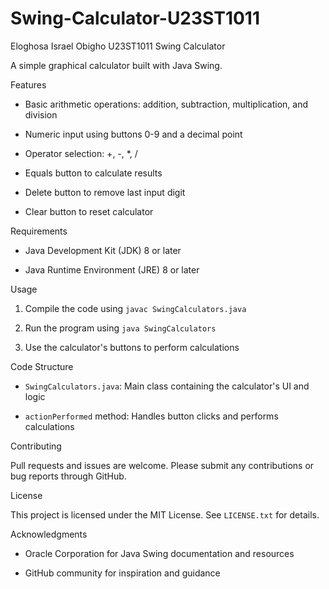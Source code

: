 # Swing-Calculator-U23ST1011
Eloghosa Israel Obigho 
U23ST1011
Swing Calculator



A simple graphical calculator built with Java Swing.



Features

- Basic arithmetic operations: addition, subtraction, multiplication, and division

- Numeric input using buttons 0-9 and a decimal point

- Operator selection: +, -, *, /

- Equals button to calculate results

- Delete button to remove last input digit

- Clear button to reset calculator



Requirements

- Java Development Kit (JDK) 8 or later

- Java Runtime Environment (JRE) 8 or later



Usage

1. Compile the code using `javac SwingCalculators.java`

2. Run the program using `java SwingCalculators`

3. Use the calculator's buttons to perform calculations



Code Structure

- `SwingCalculators.java`: Main class containing the calculator's UI and logic

- `actionPerformed` method: Handles button clicks and performs calculations



Contributing

Pull requests and issues are welcome. Please submit any contributions or bug reports through GitHub.



License

This project is licensed under the MIT License. See `LICENSE.txt` for details.



Acknowledgments

- Oracle Corporation for Java Swing documentation and resources

- GitHub community for inspiration and guidance



